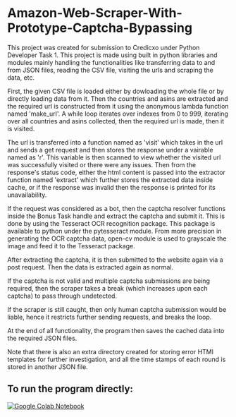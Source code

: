 
# Amazon-Web-Scraper-With-Prototype-Captcha-Bypassing

This project was created for submission to Credicxo under Python Developer Task 1. This project is made using built in python libraries and modules mainly handling the functionalities like transferring data to and from JSON files, reading the CSV file, visiting the urls and scraping the data, etc.

First, the given CSV  file is loaded either by dowloading the whole file or by  directly loading data from it. Then the countries and asins are extracted and the required url is constructed from it using the anonymous lambda function named 'make_url'. A while loop iterates over indexes from 0 to 999, iterating over all countries and asins collected, then the required url is made, then it is visited.

The url is transferred into a function named as 'visit' which takes in the url and sends a get request and then stores the response under a vairable named as 'r'. This variable is then scanned to view whether the visited url was successfully visited or there were any issues. Then from the response's status code, either the html content is passed into the extractor function named 'extract' which further stores the extracted data inside cache, or if the response was invalid then the response is printed for its unavailability.

If the request was considered as a bot, then the captcha resolver functions inside the Bonus Task handle and extract the captcha and submit it. This is done by using the Tesseract OCR recognition package. This package is available to python under the pytesseract module. From more precision in generating the OCR captcha data, open-cv module is used to grayscale the image and feed it to the Tesseract package.

After extracting the captcha, it is then submitted to the website again via a post request. Then the data is extracted again as normal.

If the captcha is not valid and multiple captcha submissions are being required, then the scraper takes a break (which increases upon each captcha) to pass through undetected.

If the scraper is still caught, then only human captcha submission would be liable, hence it restricts further sending requests, and breaks the loop.

At the end of all functionality, the program then saves the cached data into the required JSON files.

Note that there is also an extra directory created for storing error HTMl templates for further investigation, and all the time stamps of each round is stored in another JSON file.



## To run the program directly:

[![Google Colab Notebook](https://colab.research.google.com/img/colab_favicon_256px.png)](https://colab.research.google.com/drive/1vbYyOB_-YdQamzkKnAeSHjDsqe8eCItH?usp=sharing)


